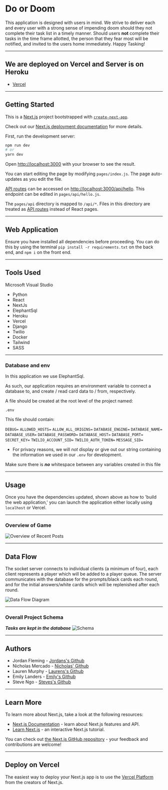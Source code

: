 # Do or Doom

This application is designed with users in mind. We strive to deliver each and every user with a strong sense of impending doom should they not complete their task list in a timely manner. Should users **not** complete their tasks in the time frame allotted, the person that they fear most will be notified, and invited to the users home immediately. Happy Tasking!

---

## We are deployed on Vercel and Server is on Heroku

- [Vercel](https://do-or-doom-fe-zabn.vercel.app/)

---

## Getting Started

This is a [Next.js](https://nextjs.org/) project bootstrapped with [`create-next-app`](https://github.com/vercel/next.js/tree/canary/packages/create-next-app).

Check out our [Next.js deployment documentation](https://nextjs.org/docs/deployment) for more details.

First, run the development server:

```bash
npm run dev
# or
yarn dev
```

Open [http://localhost:3000](http://localhost:3000) with your browser to see the result.

You can start editing the page by modifying `pages/index.js`. The page auto-updates as you edit the file.

[API routes](https://nextjs.org/docs/api-routes/introduction) can be accessed on [http://localhost:3000/api/hello](http://localhost:3000/api/hello). This endpoint can be edited in `pages/api/hello.js`.

The `pages/api` directory is mapped to `/api/*`. Files in this directory are treated as [API routes](https://nextjs.org/docs/api-routes/introduction) instead of React pages.

---

## Web Application

Ensure you have installed all dependencies before proceeding. You can do this by using the terminal `pip install -r requirements.txt` on the back end, and `npm i` on the front end.

---

## Tools Used

Microsoft Visual Studio

- Python
- React
- NextJs
- ElephantSql
- Heroku
- Vercel
- Django
- Twilio
- Docker
- Tailwind
- SASS

---

### Database and env

In this application we use ElephantSql.

As such, our application requires an environment variable to connect a database to, and create / read card data to / from, respectively.

A file should be created at the root level of the project named:

`.env`

This file should contain:

`DEBUG=`
`ALLOWED_HOSTS=`
`ALLOW_ALL_ORIGINS=`
`DATABASE_ENGINE=`
`DATABASE_NAME=`
`DATABASE_USER=`
`DATABASE_PASSWORD=`
`DATABASE_HOST=`
`DATABASE_PORT=`
`SECRET_KEY=`
`TWILIO_ACCOUNT_SID=`
`TWILIO_AUTH_TOKEN=`
`MESSAGE_SID=`

* For privacy reasons, we will *not* display or give out our string containing the information we used in our `.env` for development.

Make sure there is ***no*** whitespace between any variables created in this file

---

## Usage

Once you have the dependencies updated, shown above as how to 'build the web application,' you can launch the application either locally using `localhost` or Vercel.

---

### Overview of Game

![Overview of Recent Posts](https://via.placeholder.com/500x250)

---

## Data Flow

The socket server connects to individual clients (a minimum of four), each client represents a player which will be added to a player queue. The server communicates with the database for the prompts/black cards each round, and for the initial answers/white cards which will be replenished after each round.

![Data Flow Diagram](public/dataflow.png)

---

### Overall Project Schema

***Tasks are kept in the database***
![Schema](public/dt.png)

---

## Authors

- Jordan Fleming - [Jordans's Github](https://github.com/Jofleming)
- Nicholas Mercado - [Nicholas' Github](https://github.com/Nicholas-Mercado)
- Lauren Murphy - [Laurens's Github](https://github.com/L-nobilis)
- Emily Landers - [Emily's Github](https://github.com/Emily-Landers)
- Steve Ngo - [Steves's Github](https://github.com/alsosteve)

---

## Learn More

To learn more about Next.js, take a look at the following resources:

- [Next.js Documentation](https://nextjs.org/docs) - learn about Next.js features and API.
- [Learn Next.js](https://nextjs.org/learn) - an interactive Next.js tutorial.

You can check out [the Next.js GitHub repository](https://github.com/vercel/next.js/) - your feedback and contributions are welcome!

---

## Deploy on Vercel

The easiest way to deploy your Next.js app is to use the [Vercel Platform](https://vercel.com/new?utm_medium=default-template&filter=next.js&utm_source=create-next-app&utm_campaign=create-next-app-readme) from the creators of Next.js.